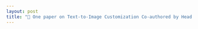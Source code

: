 ```yaml
---
layout: post
title: "📄 One paper on Text-to-Image Customization Co-authored by Head of AIGC Class Accepted at ACM Multimedia 2024"
---
```


